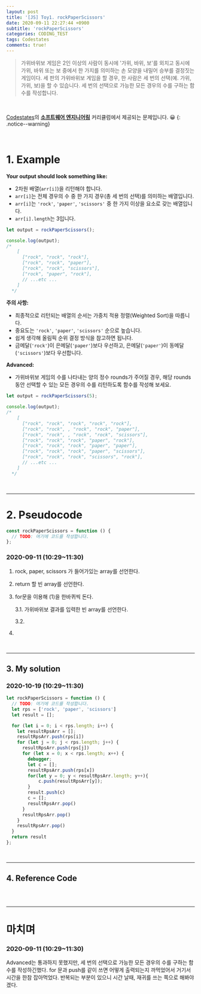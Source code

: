 ```yaml
---
layout: post
title: '[JS] Toy1. rockPaperScissors'
date: 2020-09-11 22:27:44 +0900
subtitle: 'rockPaperScissors'
categories: CODING_TEST
tags: Codestates
comments: true!
---
```


> 가위바위보 게임은 2인 이상의 사람이 동시에 '가위, 바위, 보'를 외치고 동시에 가위, 바위 또는 보 중에서 한 가지를 의미하는 손 모양을 내밀어 승부를 결정짓는 게임이다. 세 판의 가위바위보 게임을 할 경우, 한 사람은 세 번의 선택(예. 가위, 가위, 보)을 할 수 있습니다. 세 번의 선택으로 가능한 모든 경우의 수를 구하는 함수를 작성합니다.

<br>

[Codestates](https://codestates.com/)의 **[소프트웨어 엔지니어링](https://codestates.com/course/software-engineering)** 커리큘럼에서 제공되는 문제입니다. 😀 
{: .notice--warning}

<br>

# 1. Example

**Your output should look something like:**

- 2차원 배열(`arr[i]`)을 리턴해야 합니다.
- `arr[i]`는 전체 경우의 수 중 한 가지 경우(총 세 번의 선택)를 의미하는 배열입니다.
- `arr[i]`는 `'rock'`, `'paper'`, `'scissors'` 중 한 가지 이상을 요소로 갖는 배열입니다.
- `arr[i].length`는 3입니다.

```js
let output = rockPaperScissors();

console.log(output);
/*
    [
      ["rock", "rock", "rock"],
      ["rock", "rock", "paper"],
      ["rock", "rock", "scissors"],
      ["rock", "paper", "rock"],
      // ...etc ...
    ]
  */
```

**주의 사항:**

- 최종적으로 리턴되는 배열의 순서는 가중치 적용 정렬(Weighted Sort)을 따릅니다.
- 중요도는 `'rock'`, `'paper'`, `'scissors'` 순으로 높습니다.
- 쉽게 생각해 올림픽 순위 결정 방식을 참고하면 됩니다.
- 금메달(`'rock'`)이 은메달(`'paper'`)보다 우선하고, 은메달(`'paper'`)이 동메달(`'scissors'`)보다 우선합니다.

**Advanced:**

- 가위바위보 게임의 수를 나타내는 양의 정수 rounds가 주어질 경우, 해당 rounds 동안 선택할 수 있는 모든 경우의 수를 리턴하도록 함수를 작성해 보세요.

```js
let output = rockPaperScissors(5);

console.log(output);
/*
    [
      ["rock", "rock", "rock", "rock", "rock"],
      ["rock", "rock", , "rock", "rock", "paper"],
      ["rock", "rock", , "rock", "rock", "scissors"],
      ["rock", "rock", "rock", "paper", "rock"],
      ["rock", "rock", "rock", "paper", "paper"],
      ["rock", "rock", "rock", "paper", "scissors"],
      ["rock", "rock", "rock", "scissors", "rock"],
      // ...etc ...
    ]
  */
```



<br>

***

# 2. Pseudocode

```js
const rockPaperScissors = function () {
  // TODO: 여기에 코드를 작성합니다.
};
```
### 2020-09-11 (10:29~11:30)

  1. rock, paper, scissors 가 들어가있는 array를 선언한다.

  2. return 할 빈 array를 선언한다.

  3. for문을 이용해 (1)을 한바퀴씩 돈다. 
     
       3.1. 가위바위보 결과를 입력한 빈 array를 선언한다.
       
       3.2. 
   
   4. 


<br>

***

## 3. My solution

### 2020-10-19 (10:29~11:30)

```js
let rockPaperScissors = function () {
  // TODO: 여기에 코드를 작성합니다.
  let rps = ['rock', 'paper', 'scissors']
  let result = [];

  for (let i = 0; i < rps.length; i++) {
    let resultRpsArr = [];
    resultRpsArr.push(rps[i])
    for (let j = 0; j < rps.length; j++) {
      resultRpsArr.push(rps[j])
      for (let x = 0; x < rps.length; x++) {
        debugger;
        let c = [];
        resultRpsArr.push(rps[x])
        for(let y = 0; y < resultRpsArr.length; y++){
            c.push(resultRpsArr[y]);
        }
        result.push(c)
        c = [];
        resultRpsArr.pop()
      }
      resultRpsArr.pop()
    }
    resultRpsArr.pop()
  }
  return result
};

```

<br>

***

## 4. Reference Code

```js

```

<br>

***

# 마치며

### 2020-09-11 (10:29~11:30)

Advanced는 통과하지 못했지만, 세 번의 선택으로 가능한 모든 경우의 수를 구하는 함수를 작성하긴했다. for 문과 push를 같이 쓰면 어떻게 출력되는지 까먹었어서 거기서 시간을 한참 잡아먹었다. 반복되는 부분이 있으니 시간 날때, 재귀를 쓰는 쪽으로 해봐야겠다.
